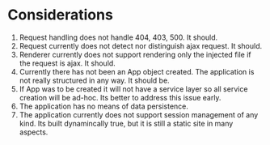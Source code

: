 # Considerations

1. Request handling does not handle 404, 403, 500. It should.
2. Request currently does not detect nor distinguish ajax request. It should.
3. Renderer currently does not support rendering only the injected file if the request is ajax. It should.
4. Currently there has not been an App object created. The application is not really structured in any way. It should be.
5. If App was to be created it will not have a service layer so all service creation will be ad-hoc. Its better to address this issue early.
6. The application has no means of data persistence.
7. The application currently does not support session management of any kind. Its built dynamincally true, but it is still a static site in many aspects.
